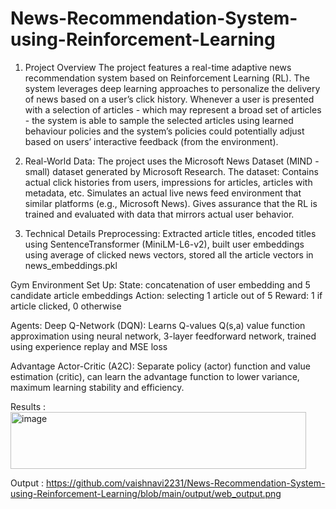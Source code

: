 # News-Recommendation-System-using-Reinforcement-Learning
1. Project Overview
The project features a real-time adaptive news recommendation system based on Reinforcement Learning (RL). The system leverages deep learning approaches to personalize the delivery of news based on a user’s click history. Whenever a user is presented with a selection of articles - which may represent a broad set of articles - the system is able to sample the selected articles using learned behaviour policies and the system’s policies could potentially adjust based on users’ interactive feedback (from the environment).

2. Real-World Data:
The project uses the Microsoft News Dataset (MIND -small) dataset generated by Microsoft Research. The dataset: Contains actual click histories from users, impressions for articles, articles with metadata, etc. Simulates an actual live news feed environment that similar platforms (e.g., Microsoft News). Gives assurance that the RL is trained and evaluated with data that mirrors actual user behavior.

4. Technical Details
Preprocessing: Extracted article titles, encoded titles using SentenceTransformer (MiniLM-L6-v2), built user embeddings using average of clicked news vectors, stored all the article vectors in news_embeddings.pkl

Gym Environment Set Up: 
State: concatenation of user embedding and 5 candidate article embeddings
Action: selecting 1 article out of 5
Reward: 1 if article clicked, 0 otherwise

Agents:
Deep Q-Network (DQN): Learns Q-values Q(s,a) value function approximation using neural network, 3-layer feedforward network, trained using experience replay and MSE loss

Advantage Actor-Critic (A2C): Separate policy (actor) function and value estimation (critic), can learn the advantage function to lower variance, maximum learning stability and efficiency.

Results : 
<img width="473" height="91" alt="image" src="https://github.com/user-attachments/assets/16dba99b-d198-4022-a71b-9ae24d108004" />

Output : 
https://github.com/vaishnavi2231/News-Recommendation-System-using-Reinforcement-Learning/blob/main/output/web_output.png

